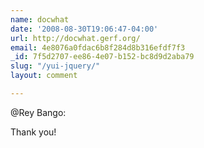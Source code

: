 ```yaml
---
name: docwhat
date: '2008-08-30T19:06:47-04:00'
url: http://docwhat.gerf.org/
email: 4e8076a0fdac6b8f284d8b316efdf7f3
_id: 7f5d2707-ee86-4e07-b152-bc8d9d2aba79
slug: "/yui-jquery/"
layout: comment

---
```


<p>@Rey Bango:</p>

Thank you!
